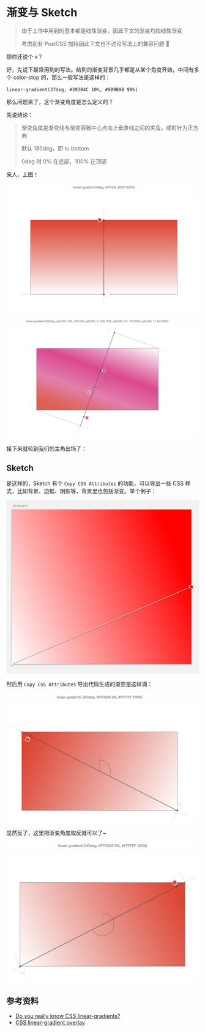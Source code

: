 # 渐变与 Sketch

> 由于工作中用到的基本都是线性渐变，因此下文的渐变均指线性渐变
> 
> 考虑到有 PostCSS 加持因此下文也不讨论写法上的兼容问题 🤣

那你还说个 x？

好，先说下最常用到的写法。给到的渐变背景几乎都是从某个角度开始，中间有多个 color-stop 的，那么一般写法是这样的：

```
linear-gradient(37deg, #393B4C 10%, #9B9B9B 90%)
```

那么问题来了，这个渐变角度是怎么定义的？

先说结论：

> 渐变角度是渐变线与渐变容器中心点向上垂直线之间的夹角，顺时针为正方向
> 
> 默认 180deg，即 to bottom
> 
> 0deg 时 0% 在底部，100% 在顶部

来人，上图！

![](https://github.com/xyqfer/blog/raw/master/img/linear-gradient2.png)

![](https://github.com/xyqfer/blog/raw/master/img/linear-gradient.png)

接下来就轮到我们的主角出场了：

## Sketch

是这样的，Sketch 有个 `Copy CSS Attributes` 的功能，可以导出一些 CSS 样式，比如背景、边框、阴影等，背景里也包括渐变。举个例子：

![](https://github.com/xyqfer/blog/raw/master/img/sketch-1.png)

然后用 `Copy CSS Attributes` 导出代码生成的渐变是这样滴：

![](https://github.com/xyqfer/blog/raw/master/img/linear-gradient3.png)

显然反了，这里把渐变角度取反就可以了~

![](https://github.com/xyqfer/blog/raw/master/img/linear-gradient4.png)

## 参考资料

- [Do you really know CSS linear-gradients?](https://medium.com/@patrickbrosset/do-you-really-understand-css-linear-gradients-631d9a895caf)
- [CSS linear-gradient overlay](https://codepen.io/captainbrosset/full/ByqRMB/)





